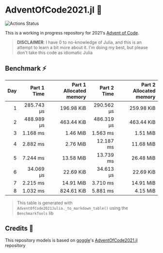 # AdventOfCode2021.jl 🎄

![Actions Status](https://github.com/rafaeelaudibert/adventofcode2021.jl/actions/workflows/ci.yml/badge.svg)

This is a working in progress repository for 2021's [Advent of Code](https://adventofcode.com/2021).

> **DISCLAIMER**: I have 0 to no-knowledge of Julia, and this is an attempt to learn a bit more about it. I'm doing my best, but please don't take this code as idiomatic Julia

## Benchmark ⚡

| Day | Part 1 Time | Part 1 Allocated memory | Part 2 Time | Part 2 Allocated memory |
| --: | ----------: | ----------------------: | ----------: | ----------------------: |
|   1 |  285.743 μs |              196.98 KiB |  290.562 μs |              259.98 KiB |
|   2 |  488.989 μs |              463.44 KiB |  486.319 μs |              463.44 KiB |
|   3 |    1.168 ms |                1.46 MiB |    1.563 ms |                1.51 MiB |
|   4 |    2.882 ms |                2.76 MiB |   12.187 ms |               11.68 MiB |
|   5 |    7.244 ms |               13.58 MiB |   13.739 ms |               26.48 MiB |
|   6 |   34.069 μs |               22.69 KiB |   34.613 μs |               22.69 KiB |
|   7 |    2.215 ms |               14.91 MiB |    3.710 ms |               14.91 MiB |
|   8 |    1.032 ms |              824.61 KiB |    5.881 ms |                4.15 MiB |

> This table is generated with `AdventOfCode2021Julia._to_markdown_table()` using the `BenchmarkTools` lib

## Credits 🧙

This repository models is based on [goggle](https://github.com/goggle)'s [AdventOfCode2021.jl](https://github.com/goggle/AdventOfCode2021.jl) repository
